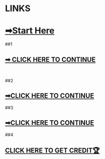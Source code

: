 # LINKS


# [➡Start Here](https://github.com/fadarboye/Intro-To-Git/blob/main/PAGE%201.md)   

##1
## [➡ CLICK HERE TO CONTINUE](https://github.com/fadarboye/Intro-To-Git/blob/main/PAGE%202.md#using-ubuntu-terminal-for-git)

<br/>

##2
## [➡CLICK HERE TO CONTINUE](https://github.com/fadarboye/Intro-To-Git/blob/main/PAGE%203.md)


##3
## [➡CLICK HERE TO CONTINUE](https://github.com/fadarboye/Intro-To-Git/blob/main/PAGE%204.md)


##4
## [CLICK HERE TO GET CREDIT🏆](https://github.com/fadarboye/Intro-To-Git/blob/main/CREDIT%20PAGE.md)

